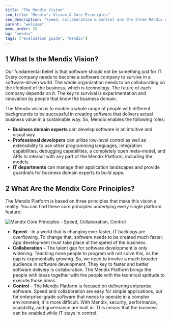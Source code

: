 ```yaml
---
title: "The Mendix Vision"
seo_title: "Mendix's Vision & Core Principles"
seo_description: "Speed, collaboration & control are the three Mendix core principles. Visit to learn more about this vision that empowers developers and business & IT departments."
parent: "welcome"
menu_order: 20
bg: "mendix"
tags: ["evaluation guide", "mendix"]
---
```


## 1 What Is the Mendix Vision?

Our fundamental belief is that software should not be something just for IT. Every company needs to become a software company to survive in a software-driven world. The whole organization needs to be collaborating on the lifeblood of the business, which is technology. The future of each company depends on it. The key to survival is experimentation and innovation by people that know the business domain.

The Mendix vision is to enable a whole range of people with different backgrounds to be successful in creating software that delivers actual business value in a sustainable way. So, Mendix enables the following roles:

 * **Business domain experts** can develop software in an intuitive and visual way.
 * **Professional developers** can utilize low-level control as well as extensibility to use other programming languages, integration capabilities, debugging capabilities, a completely open meta-model, and APIs to interact with any part of the Mendix Platform, including the models.
 * **IT departments** can manage their application landscapes and provide guardrails for business domain experts to build apps.

## 2 What Are the Mendix Core Principles?

The Mendix Platform is based on three principles that make this vision a reality. You can find these core principles underlying every single platform feature:

![Mendix Core Principles - Speed, Collaboration, Control](attachments/core-principles.png)

* **Speed** – In a world that is changing ever faster, IT backlogs are overflowing. To change that, software needs to be created much faster. App development must take place at the speed of the business.
* **Collaboration** – The talent gap for software development is only widening. Teaching more people to program will not solve this, as the gap is exponentially growing. So, we need to involve a much broader audience in software development. They key to faster and better software delivery is collaboration. The Mendix Platform brings the people with ideas together with the people with the technical aptitude to execute those ideas.
* **Control** – The Mendix Platform is focused on delivering enterprise software. Speed and collaboration are easy for simple applications, but for enterprise-grade software that needs to operate in a complex environment, it is more difficult. With Mendix, security, performance, scalability, and governance are built in. This means that the business can be enabled while IT stays in control.
